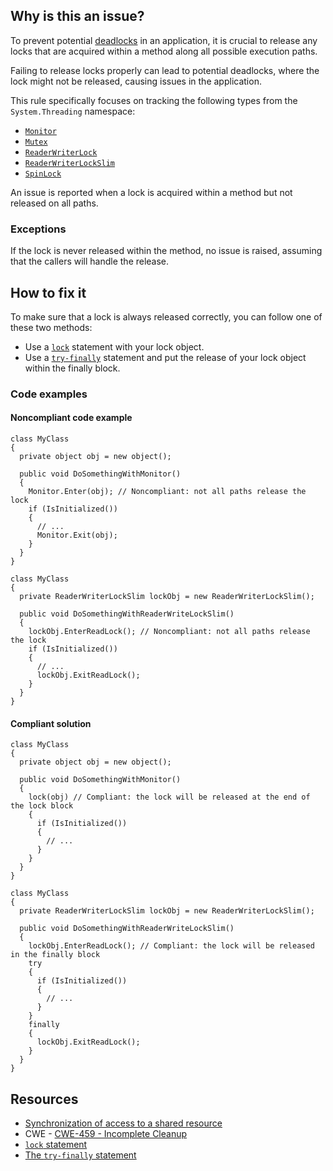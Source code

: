 ## Why is this an issue?

To prevent potential [deadlocks](https://en.wikipedia.org/wiki/Deadlock) in an application, it is crucial to release any locks that are
acquired within a method along all possible execution paths.

Failing to release locks properly can lead to potential deadlocks, where the lock might not be released, causing issues in the application.

This rule specifically focuses on tracking the following types from the `System.Threading` namespace:

- [`Monitor`](https://learn.microsoft.com/en-us/dotnet/api/system.threading.monitor)
- [`Mutex`](https://learn.microsoft.com/en-us/dotnet/api/system.threading.mutex)
- [`ReaderWriterLock`](https://learn.microsoft.com/en-us/dotnet/api/system.threading.readerwriterlock)
- [`ReaderWriterLockSlim`](https://learn.microsoft.com/en-us/dotnet/api/system.threading.readerwriterlockslim)
- [`SpinLock`](https://learn.microsoft.com/en-us/dotnet/api/system.threading.spinlock)

An issue is reported when a lock is acquired within a method but not released on all paths.

### Exceptions

If the lock is never released within the method, no issue is raised, assuming that the callers will handle the release.

## How to fix it

To make sure that a lock is always released correctly, you can follow one of these two methods:

- Use a [`lock`](https://learn.microsoft.com/en-us/dotnet/csharp/language-reference/statements/lock) statement with your
  lock object.
- Use a [`try-finally`](https://learn.microsoft.com/en-us/dotnet/csharp/language-reference/statements/exception-handling-statements#the-try-finally-statement) statement and put the release of your lock object within the finally block.

### Code examples

#### Noncompliant code example

    class MyClass
    {
      private object obj = new object();
    
      public void DoSomethingWithMonitor()
      {
        Monitor.Enter(obj); // Noncompliant: not all paths release the lock
        if (IsInitialized())
        {
          // ...
          Monitor.Exit(obj);
        }
      }
    }

    class MyClass
    {
      private ReaderWriterLockSlim lockObj = new ReaderWriterLockSlim();
    
      public void DoSomethingWithReaderWriteLockSlim()
      {
        lockObj.EnterReadLock(); // Noncompliant: not all paths release the lock
        if (IsInitialized())
        {
          // ...
          lockObj.ExitReadLock();
        }
      }
    }

#### Compliant solution

    class MyClass
    {
      private object obj = new object();
    
      public void DoSomethingWithMonitor()
      {
        lock(obj) // Compliant: the lock will be released at the end of the lock block
        {
          if (IsInitialized())
          {
            // ...
          }
        }
      }
    }

    class MyClass
    {
      private ReaderWriterLockSlim lockObj = new ReaderWriterLockSlim();
    
      public void DoSomethingWithReaderWriteLockSlim()
      {
        lockObj.EnterReadLock(); // Compliant: the lock will be released in the finally block
        try
        {
          if (IsInitialized())
          {
            // ...
          }
        }
        finally
        {
          lockObj.ExitReadLock();
        }
      }
    }

## Resources

- [Synchronization of access to a shared resource](https://docs.microsoft.com/en-us/dotnet/standard/threading/overview-of-synchronization-primitives#synchronization-of-access-to-a-shared-resource)
- CWE - [CWE-459 - Incomplete Cleanup](https://cwe.mitre.org/data/definitions/459)
- [`lock` statement](https://learn.microsoft.com/en-us/dotnet/csharp/language-reference/statements/lock)
- [The
  `try-finally` statement](https://learn.microsoft.com/en-us/dotnet/csharp/language-reference/statements/exception-handling-statements#the-try-finally-statement)